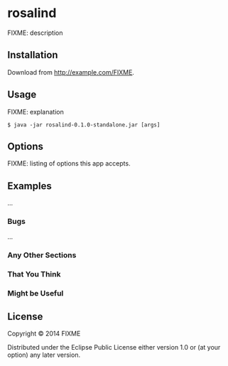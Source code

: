 # rosalind

FIXME: description

## Installation

Download from http://example.com/FIXME.

## Usage

FIXME: explanation

    $ java -jar rosalind-0.1.0-standalone.jar [args]

## Options

FIXME: listing of options this app accepts.

## Examples

...

### Bugs

...

### Any Other Sections
### That You Think
### Might be Useful

## License

Copyright © 2014 FIXME

Distributed under the Eclipse Public License either version 1.0 or (at
your option) any later version.
